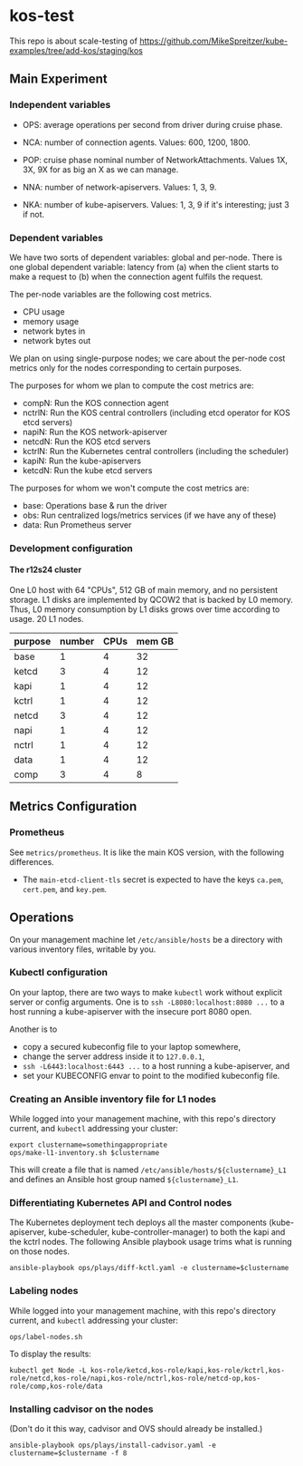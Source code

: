 # kos-test

This repo is about scale-testing of https://github.com/MikeSpreitzer/kube-examples/tree/add-kos/staging/kos

## Main Experiment

### Independent variables

- OPS: average operations per second from driver during cruise phase.

- NCA: number of connection agents.  Values: 600, 1200, 1800.

- POP: cruise phase nominal number of NetworkAttachments.  Values 1X, 3X, 9X for as big an X as we can manage.

- NNA: number of network-apiservers.  Values: 1, 3, 9.

- NKA: number of kube-apiservers.  Values: 1, 3, 9 if it's interesting; just 3 if not.

### Dependent variables

We have two sorts of dependent variables: global and per-node.  There is one global dependent variable: latency from
(a) when the client starts to make a request to (b) when the connection agent fulfils the request.

The per-node variables are the following cost metrics.

- CPU usage
- memory usage
- network bytes in
- network bytes out

We plan on using single-purpose nodes; we care about the per-node cost metrics
only for the nodes corresponding to certain purposes.

The purposes for whom we plan to compute the cost metrics are:

- compN: Run the KOS connection agent
- nctrlN: Run the KOS central controllers (including etcd operator for KOS etcd servers)
- napiN: Run the KOS network-apiserver
- netcdN: Run the KOS etcd servers
- kctrlN: Run the Kubernetes central controllers (including the scheduler)
- kapiN: Run the kube-apiservers
- ketcdN: Run the kube etcd servers

The purposes for whom we won't compute the cost metrics are:

- base: Operations base & run the driver
- obs: Run centralized logs/metrics services (if we have any of these)
- data: Run Prometheus server

### Development configuration

#### The r12s24 cluster

One L0 host with 64 "CPUs", 512 GB of main memory, and no persistent storage.
L1 disks are implemented by QCOW2 that is backed by L0 memory.
Thus, L0 memory consumption by L1 disks grows over time according to usage.
20 L1 nodes.

| purpose | number | CPUs | mem GB |
| ------- | ------ | ---- | ------ |
| base    |   1    |   4  |   32   |
| ketcd   |   3    |   4  |   12   |
| kapi    |   1    |   4  |   12   |
| kctrl   |   1    |   4  |   12   |
| netcd   |   3    |   4  |   12   |
| napi    |   1    |   4  |   12   |
| nctrl   |   1    |   4  |   12   |
| data    |   1    |   4  |   12   |
| comp    |   3    |   4  |    8   |

## Metrics Configuration

### Prometheus

See `metrics/prometheus`.  It is like the main KOS version, with the
following differences.

- The `main-etcd-client-tls` secret is expected to
  have the keys `ca.pem`, `cert.pem`, and `key.pem`.

## Operations

On your management machine let `/etc/ansible/hosts` be a directory
with various inventory files, writable by you.

### Kubectl configuration

On your laptop, there are two ways to make `kubectl` work without
explicit server or config arguments.  One is to `ssh
-L8080:localhost:8080 ...` to a host running a kube-apiserver with the
insecure port 8080 open.

Another is to
- copy a secured kubeconfig file to your laptop somewhere,
- change the server address inside it to `127.0.0.1`,
- `ssh -L6443:localhost:6443 ...` to a host running a kube-apiserver, and
- set your KUBECONFIG envar to point to the modified kubeconfig file.

### Creating an Ansible inventory file for L1 nodes

While logged into your management machine, with this repo's directory
current, and `kubectl` addressing your cluster:

```
export clustername=somethingappropriate
ops/make-l1-inventory.sh $clustername
```

This will create a file that is named
`/etc/ansible/hosts/${clustername}_L1` and defines an Ansible host
group named `${clustername}_L1`.

### Differentiating Kubernetes API and Control nodes

The Kubernetes deployment tech deploys all the master components
(kube-apiserver, kube-scheduler, kube-controller-manager) to both the
kapi and the kctrl nodes.  The following Ansible playbook usage trims
what is running on those nodes.

```
ansible-playbook ops/plays/diff-kctl.yaml -e clustername=$clustername
```

### Labeling nodes

While logged into your management machine, with this repo's directory
current, and `kubectl` addressing your cluster:

```
ops/label-nodes.sh
```

To display the results:
```
kubectl get Node -L kos-role/ketcd,kos-role/kapi,kos-role/kctrl,kos-role/netcd,kos-role/napi,kos-role/nctrl,kos-role/netcd-op,kos-role/comp,kos-role/data
```

### Installing cadvisor on the nodes

(Don't do it this way, cadvisor and OVS should already be installed.)


```
ansible-playbook ops/plays/install-cadvisor.yaml -e clustername=$clustername -f 8
```
